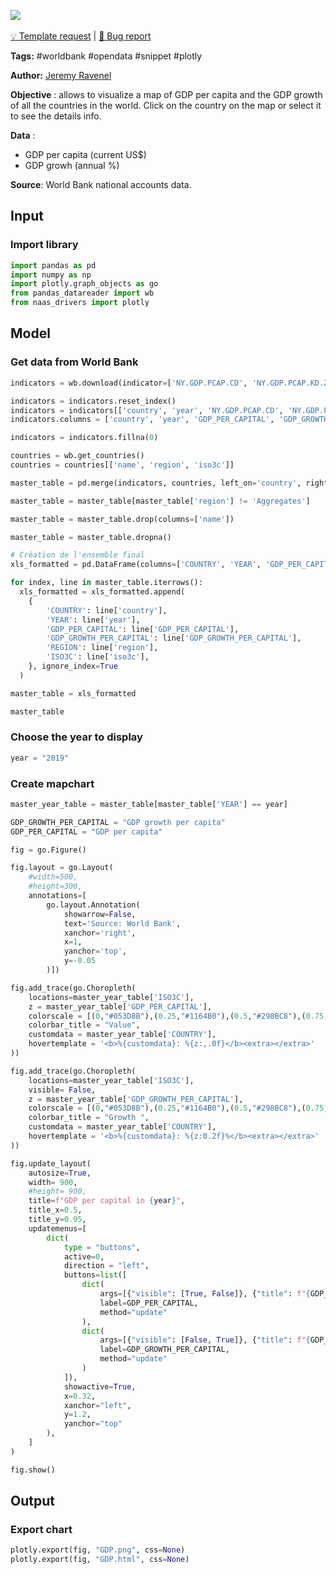 <a href="https://app.naas.ai/user-redirect/naas/downloader?url=https://raw.githubusercontent.com/jupyter-naas/awesome-notebooks/master/WorldBank/WorldBank_GDP_per_capita_and_growth.ipynb" target="_parent"><img src="https://naasai-public.s3.eu-west-3.amazonaws.com/open_in_naas.svg"/></a><br><br><a href="https://github.com/jupyter-naas/awesome-notebooks/issues/new?assignees=&labels=&template=template-request.md&title=Tool+-+Action+of+the+notebook+">💡 Template request</a> | <a href="https://github.com/jupyter-naas/awesome-notebooks/issues/new?assignees=&labels=&template=bug_report.md&title=">🚨 Bug report</a>

**Tags:** #worldbank #opendata #snippet #plotly

**Author:** [Jeremy Ravenel](https://www.linkedin.com/in/ACoAAAJHE7sB5OxuKHuzguZ9L6lfDHqw--cdnJg/)

**Objective** : allows to visualize a map of GDP per capita and the GDP growth of all the countries in the world. Click on the country on the map or select it to see the details info.

**Data** :
- GDP per capita (current US$)
- GDP growh (annual %)

**Source**: World Bank national accounts data.

## Input

### Import library


```python
import pandas as pd
import numpy as np
import plotly.graph_objects as go
from pandas_datareader import wb
from naas_drivers import plotly
```

## Model

### Get data from World Bank


```python
indicators = wb.download(indicator=['NY.GDP.PCAP.CD', 'NY.GDP.PCAP.KD.ZG'], country='all', start=2013, end=2021)

indicators = indicators.reset_index()
indicators = indicators[['country', 'year', 'NY.GDP.PCAP.CD', 'NY.GDP.PCAP.KD.ZG']]
indicators.columns = ['country', 'year', 'GDP_PER_CAPITAL', 'GDP_GROWTH_PER_CAPITAL']

indicators = indicators.fillna(0)

countries = wb.get_countries()
countries = countries[['name', 'region', 'iso3c']]

master_table = pd.merge(indicators, countries, left_on='country', right_on='name')

master_table = master_table[master_table['region'] != 'Aggregates']

master_table = master_table.drop(columns=['name'])

master_table = master_table.dropna()

# Création de l'ensemble final
xls_formatted = pd.DataFrame(columns=['COUNTRY', 'YEAR', 'GDP_PER_CAPITAL', 'GDP_GROWTH_PER_CAPITAL', 'REGION', 'ISO3C'])

for index, line in master_table.iterrows():
  xls_formatted = xls_formatted.append(
    {
        'COUNTRY': line['country'],
        'YEAR': line['year'],
        'GDP_PER_CAPITAL': line['GDP_PER_CAPITAL'],
        'GDP_GROWTH_PER_CAPITAL': line['GDP_GROWTH_PER_CAPITAL'],
        'REGION': line['region'],
        'ISO3C': line['iso3c'],
    }, ignore_index=True
  )

master_table = xls_formatted

master_table
```

### Choose the year to display


```python
year = "2019"
```

### Create mapchart


```python
master_year_table = master_table[master_table['YEAR'] == year]

GDP_GROWTH_PER_CAPITAL = "GDP growth per capita"
GDP_PER_CAPITAL = "GDP per capita"

fig = go.Figure()

fig.layout = go.Layout(
    #width=500,
    #height=300,
    annotations=[
        go.layout.Annotation(
            showarrow=False,
            text='Source: World Bank',
            xanchor='right',
            x=1,
            yanchor='top',
            y=-0.05
        )])

fig.add_trace(go.Choropleth(
    locations=master_year_table['ISO3C'],
    z = master_year_table['GDP_PER_CAPITAL'],
    colorscale = [(0,"#053D8B"),(0.25,"#1164B0"),(0.5,"#298BC8"),(0.75,"#3FB7DB"), (1,"#5CD5E8")],
    colorbar_title = "Value",
    customdata = master_year_table['COUNTRY'],
    hovertemplate = '<b>%{customdata}: %{z:,.0f}</b><extra></extra>'
))

fig.add_trace(go.Choropleth(
    locations=master_year_table['ISO3C'],
    visible= False,
    z = master_year_table['GDP_GROWTH_PER_CAPITAL'],
    colorscale = [(0,"#053D8B"),(0.25,"#1164B0"),(0.5,"#298BC8"),(0.75,"#3FB7DB"), (1,"#5CD5E8")],
    colorbar_title = "Growth ",
    customdata = master_year_table['COUNTRY'],
    hovertemplate = '<b>%{customdata}: %{z:0.2f}%</b><extra></extra>'
))

fig.update_layout(
    autosize=True,
    width= 900,
    #height= 900,
    title=f"GDP per capital in {year}",
    title_x=0.5,
    title_y=0.95,
    updatemenus=[
        dict(
            type = "buttons",
            active=0,
            direction = "left",
            buttons=list([
                dict(
                    args=[{"visible": [True, False]}, {"title": f"{GDP_PER_CAPITAL} in {year}"}],
                    label=GDP_PER_CAPITAL,
                    method="update"
                ),
                dict(
                    args=[{"visible": [False, True]}, {"title": f"{GDP_GROWTH_PER_CAPITAL} in {year}"}],
                    label=GDP_GROWTH_PER_CAPITAL,
                    method="update"
                )
            ]),
            showactive=True,
            x=0.32,
            xanchor="left",
            y=1.2,
            yanchor="top"
        ),
    ]
)

fig.show()
```

## Output

### Export chart


```python
plotly.export(fig, "GDP.png", css=None)
plotly.export(fig, "GDP.html", css=None)
```
